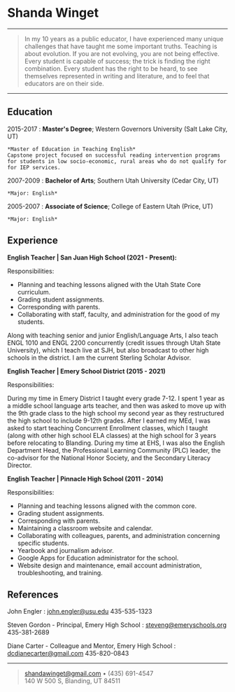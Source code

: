 Shanda Winget
============

----

>  In my 10 years as a public educator, I have experienced many unique challenges that have taught me some important truths. Teaching is about evolution. If you are not evolving, you are not being effective. Every student is capable of success; the trick is finding the right combination. Every student has the right to be heard, to see themselves represented in writing and literature, and to feel that educators are on their side.  

----

Education
---------

2015-2017
:   **Master's Degree**; Western Governors University (Salt Lake City, UT)

    *Master of Education in Teaching English*
    Capstone project focused on successful reading intervention programs for students in low socio-economic, rural areas who do not qualify for for IEP services.

2007-2009
:   **Bachelor of Arts**;  Southern Utah University (Cedar City, UT)

    *Major: English*

2005-2007
:   **Associate of Science**;  College of Eastern Utah (Price, UT)

    *Major: English*

Experience
----------

**English Teacher | San Juan High School (2021 - Present):**

Responsibilities:

- Planning and teaching lessons aligned with the Utah State Core curriculum. 
- Grading student assignments. 
- Corresponding with parents. 
- Collaborating with staff, faculty, and administration for the good of my students. 

Along with teaching senior and junior English/Language Arts, I also teach ENGL 1010 and ENGL 2200 concurrently (credit issues through Utah State University), which I teach live at SJH, but also broadcast to other high schools in the district. I am the current Sterling Scholar Advisor. 

**English Teacher | Emery School District (2015 - 2021)**

Responsibilities: 

During my time in Emery District I taught every grade 7-12.  I spent 1 year as a middle school language arts teacher, and then was asked to move up with the 9th grade class to the high school my second year as they restructured the high school to include 9-12th grades. After I earned my MEd, I was asked to start teaching Concurrent Enrollment classes, which I taught (along with other high school ELA classes) at the high school for 3 years before relocating to Blanding. During my time at EHS, I was also the English Department Head, the Professional Learning Community (PLC) leader, the co-advisor for the National Honor Society, and the Secondary Literacy Director. 

**English Teacher | Pinnacle High School (2011 - 2014)**

Responsibilities:

- Planning and teaching lessons aligned with the common core.  
- Grading student assignments.  
- Corresponding with parents.  
- Maintaining a classroom website and calendar.  
- Collaborating with colleagues, parents, and administration concerning specific students.  
- Yearbook and journalism advisor.
- Google Apps for Education administrator for the school.  
- Website design and maintenance, email account administration, troubleshooting, and training.

References
--------------------

John Engler
:   john.engler@usu.edu
    435-535-1323

Steven Gordon - Principal, Emery High School
:   steveng@emeryschools.org
    435-381-2689

Diane Carter - Colleague and Mentor, Emery High School
:   dcdianecarter@gmail.com
    435-820-0843

----

> <shandawinget@gmail.com> • (435) 691-4547 \
> 140 W 500 S, Blanding, UT 84511
